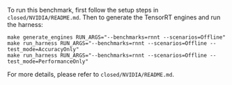 To run this benchmark, first follow the setup steps in `closed/NVIDIA/README.md`. Then to generate the TensorRT engines and run the harness:

```
make generate_engines RUN_ARGS="--benchmarks=rnnt --scenarios=Offline"
make run_harness RUN_ARGS="--benchmarks=rnnt --scenarios=Offline --test_mode=AccuracyOnly"
make run_harness RUN_ARGS="--benchmarks=rnnt --scenarios=Offline --test_mode=PerformanceOnly"
```

For more details, please refer to `closed/NVIDIA/README.md`.